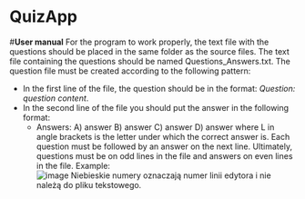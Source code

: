 # QuizApp
 
#**User manual**
For the program to work properly, the text file with the questions should be placed in the same folder as the source files.
The text file containing the questions should be named Questions_Answers.txt.
The question file must be created according to the following pattern:
  - In the first line of the file, the question should be in the format: *Question: question content*.
  - In the second line of the file you should put the answer in the following format:
    - <L> Answers: A) answer B) answer C) answer D) answer
    where L in angle brackets is the letter under which the correct answer is.
Each question must be followed by an answer on the next line. Ultimately, questions must be on odd lines in the file and answers on even lines in the file.
Example:  
![image](https://user-images.githubusercontent.com/38226349/157452458-3b67403e-9dcb-46d8-9698-9ca31a9da7cd.png)
Niebieskie numery oznaczają numer linii edytora i nie należą do pliku tekstowego.
